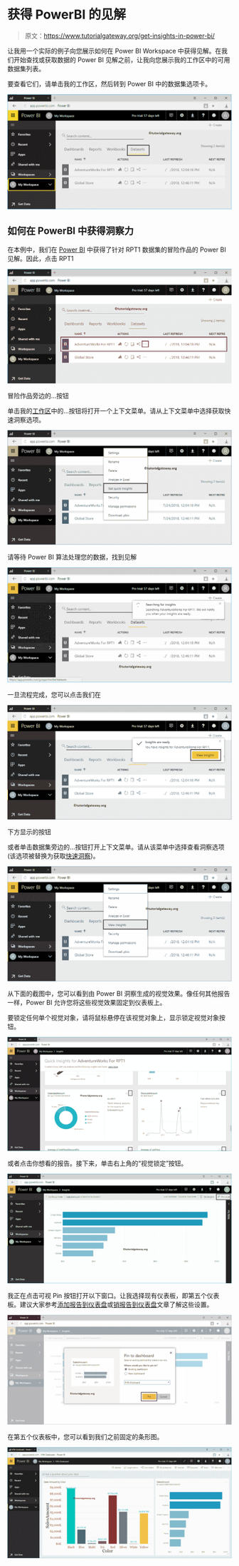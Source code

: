 # 获得 PowerBI 的见解

> 原文：<https://www.tutorialgateway.org/get-insights-in-power-bi/>

让我用一个实际的例子向您展示如何在 Power BI Workspace 中获得见解。在我们开始查找或获取数据的 Power BI 见解之前，让我向您展示我的工作区中的可用数据集列表。

要查看它们，请单击我的工作区，然后转到 Power BI 中的数据集选项卡。

![Get insights in Power BI 1](img/85af497a6bf450742d4783e8411c3a44.png)

## 如何在 PowerBI 中获得洞察力

在本例中，我们在 [Power BI](https://www.tutorialgateway.org/power-bi-tutorial/) 中获得了针对 RPT1 数据集的冒险作品的 Power BI 见解。因此，点击 RPT1

![Get insights in Power BI 2](img/24aebd48a869fab1d38420f7c6c4916a.png)

冒险作品旁边的…按钮

单击我的[工作区](https://www.tutorialgateway.org/create-power-bi-workspace/)中的…按钮将打开一个上下文菜单。请从上下文菜单中选择获取快速洞察选项。

![Get insights in Power BI 3](img/40f5f9f63ea5a95d47c5ca46a5a0ed51.png)

请等待 Power BI 算法处理您的数据，找到见解

![Get insights in Power BI 4](img/501db862f2f1f469533f9784ea45c533.png)

一旦流程完成，您可以点击我们在

![Get insights in Power BI 5](img/e5a35d12523089fd07a73dfe620f45b6.png)

下方显示的按钮

或者单击数据集旁边的…按钮打开上下文菜单。请从该菜单中选择查看洞察选项(该选项被替换为获取[快速洞察](https://www.tutorialgateway.org/quick-insights-in-power-bi/))。

![Get insights in Power BI 6](img/d227295d2b11dcaf9887fee5fe413a09.png)

从下面的截图中，您可以看到由 Power BI 洞察生成的视觉效果。像任何其他报告一样，Power BI 允许您将这些视觉效果固定到仪表板上。

要锁定任何单个视觉对象，请将鼠标悬停在该视觉对象上，显示锁定视觉对象按钮。

![Get insights in Power BI 7](img/3919a985f6d252e4ec729a9f66180437.png)

或者点击你想看的报告。接下来，单击右上角的“视觉锁定”按钮。

![Get insights in Power BI 8](img/9405f077bdb1c3e95a4103cb973eb18b.png)

我正在点击可视 Pin 按钮打开以下窗口。让我选择现有仪表板，即第五个仪表板。建议大家参考[添加报告到仪表盘](https://www.tutorialgateway.org/add-reports-to-power-bi-dashboard/)或[销报告到仪表盘](https://www.tutorialgateway.org/pin-report-to-power-bi-dashboard/)文章了解这些设置。

![Get insights in Power BI 9](img/63ecc1d6166bcf5bb61e9cf145754271.png)

在第五个仪表板中，您可以看到我们之前固定的条形图。

![Get insights in Power BI 10](img/8435650ca3d71f5cea480badf9ee6652.png)
